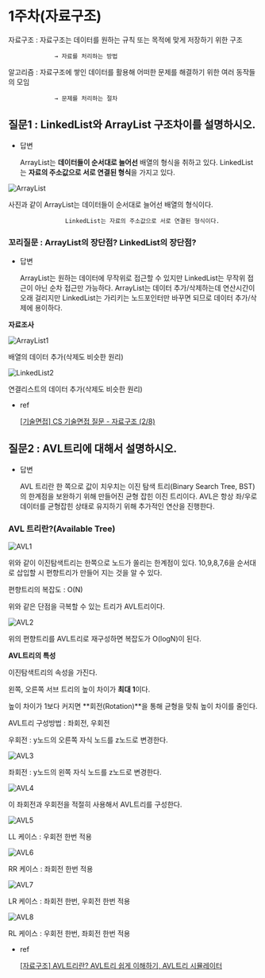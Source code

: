# 1주차(자료구조)

자료구조 : 자료구조는 데이터를 원하는 규칙 또는 목적에 맞게 저장하기 위한 구조

                 → 자료를 처리하는 방법

알고리즘 : 자료구조에 쌓인 데이터를 활용해 어떠한 문제를 해결하기 위한 여러 동작들의 모임

                 → 문제를 처리하는 절차

## ****질문1 : LinkedList와 ArrayList 구조차이를 설명하시오.****

- 답변
    
     ArrayList는 **데이터들이 순서대로 늘어선** 배열의 형식을 취하고 있다.
     LinkedList는 **자료의 주소값으로 서로 연결된 형식**을 가지고 있다. 
    

![ArrayList](1%E1%84%8C%E1%85%AE%E1%84%8E%E1%85%A1(%E1%84%8C%E1%85%A1%E1%84%85%E1%85%AD%E1%84%80%E1%85%AE%E1%84%8C%E1%85%A9)%205d1c2f4b1f7f4c869bc3aa96c4026e30/Untitled.png)

사진과 같이 ArrayList는 데이터들이 순서대로 늘어선 배열의 형식이다.

                    LinkedList는 자료의 주소값으로 서로 연결된 형식이다.

### 꼬리질문 : ArrayList의 장단점? LinkedList의 장단점?

- 답변
    
    ArrayList는 원하는 데이터에 무작위로 접근할 수 있지만 LinkedList는 무작위 접근이 아닌 순차 접근만 가능하다.
    ArrayList는 데이터 추가/삭제하는데 연산시간이 오래 걸리지만 LinkedList는 가리키는 노드포인터만 바꾸면 되므로 데이터 추가/삭제에 용이하다.
    

**자료조사**

![ArrayList1](1%E1%84%8C%E1%85%AE%E1%84%8E%E1%85%A1(%E1%84%8C%E1%85%A1%E1%84%85%E1%85%AD%E1%84%80%E1%85%AE%E1%84%8C%E1%85%A9)%205d1c2f4b1f7f4c869bc3aa96c4026e30/Untitled%201.png)

배열의 데이터 추가(삭제도 비슷한 원리)

![LinkedList2](1%E1%84%8C%E1%85%AE%E1%84%8E%E1%85%A1(%E1%84%8C%E1%85%A1%E1%84%85%E1%85%AD%E1%84%80%E1%85%AE%E1%84%8C%E1%85%A9)%205d1c2f4b1f7f4c869bc3aa96c4026e30/Untitled%202.png)

연결리스트의 데이터 추가(삭제도 비슷한 원리)

- ref
    
    [[기술면접] CS 기술면접 질문 - 자료구조 (2/8)](https://mangkyu.tistory.com/89)
    

## 질문2 : AVL트리에 대해서 설명하시오.

- 답변
    
    AVL 트리란 한 쪽으로 값이 치우치는 이진 탐색 트리(Binary Search Tree, BST)의 한계점을 보완하기 위해 만들어진 균형 잡힌 이진 트리이다. AVL은 항상 좌/우로 데이터를 균형잡힌 상태로 유지하기 위해 추가적인 연산을 진행한다.
    

### AVL 트리란?(Available Tree)

![AVL1](1%E1%84%8C%E1%85%AE%E1%84%8E%E1%85%A1(%E1%84%8C%E1%85%A1%E1%84%85%E1%85%AD%E1%84%80%E1%85%AE%E1%84%8C%E1%85%A9)%205d1c2f4b1f7f4c869bc3aa96c4026e30/Untitled%203.png)

위와 같이 이진탐색트리는 한쪽으로 노드가 쏠리는 한계점이 있다. 10,9,8,7,6을 순서대로 삽입할 시 편향트리가 만들어 지는 것을 알 수 있다.

편향트리의 복잡도 : O(N)

위와 같은 단점을 극복할 수 있는 트리가 AVL트리이다.

![AVL2](1%E1%84%8C%E1%85%AE%E1%84%8E%E1%85%A1(%E1%84%8C%E1%85%A1%E1%84%85%E1%85%AD%E1%84%80%E1%85%AE%E1%84%8C%E1%85%A9)%205d1c2f4b1f7f4c869bc3aa96c4026e30/Untitled%204.png)

위의 편향트리를 AVL트리로 재구성하면 복잡도가 O(logN)이 된다.

**AVL트리의 특성**

이진탐색트리의 속성을 가진다.

왼쪽, 오른쪽 서브 트리의 높이 차이가 **최대 1**이다.

높이 차이가 1보다 커지면 **회전(Rotation)**을 통해 균형을 맞춰 높이 차이를 줄인다.

AVL트리 구성방법 : 좌회전, 우회전

우회전 : y노드의 오른쪽 자식 노드를 z노드로 변경한다.

![AVL3](1%E1%84%8C%E1%85%AE%E1%84%8E%E1%85%A1(%E1%84%8C%E1%85%A1%E1%84%85%E1%85%AD%E1%84%80%E1%85%AE%E1%84%8C%E1%85%A9)%205d1c2f4b1f7f4c869bc3aa96c4026e30/Untitled%205.png)

좌회전 : y노드의 왼쪽 자식 노드를 z노드로 변경한다.

![AVL4](1%E1%84%8C%E1%85%AE%E1%84%8E%E1%85%A1(%E1%84%8C%E1%85%A1%E1%84%85%E1%85%AD%E1%84%80%E1%85%AE%E1%84%8C%E1%85%A9)%205d1c2f4b1f7f4c869bc3aa96c4026e30/Untitled%206.png)

이 좌회전과 우회전을 적절히 사용해서 AVL트리를 구성한다.

![AVL5](1%E1%84%8C%E1%85%AE%E1%84%8E%E1%85%A1(%E1%84%8C%E1%85%A1%E1%84%85%E1%85%AD%E1%84%80%E1%85%AE%E1%84%8C%E1%85%A9)%205d1c2f4b1f7f4c869bc3aa96c4026e30/Untitled%207.png)

LL 케이스 : 우회전 한번 적용

![AVL6](1%E1%84%8C%E1%85%AE%E1%84%8E%E1%85%A1(%E1%84%8C%E1%85%A1%E1%84%85%E1%85%AD%E1%84%80%E1%85%AE%E1%84%8C%E1%85%A9)%205d1c2f4b1f7f4c869bc3aa96c4026e30/Untitled%208.png)

RR 케이스 : 좌회전 한번 적용

![AVL7](1%E1%84%8C%E1%85%AE%E1%84%8E%E1%85%A1(%E1%84%8C%E1%85%A1%E1%84%85%E1%85%AD%E1%84%80%E1%85%AE%E1%84%8C%E1%85%A9)%205d1c2f4b1f7f4c869bc3aa96c4026e30/Untitled%209.png)

LR 케이스 : 좌회전 한번, 우회전 한번 적용

![AVL8](1%E1%84%8C%E1%85%AE%E1%84%8E%E1%85%A1(%E1%84%8C%E1%85%A1%E1%84%85%E1%85%AD%E1%84%80%E1%85%AE%E1%84%8C%E1%85%A9)%205d1c2f4b1f7f4c869bc3aa96c4026e30/Untitled%2010.png)

RL 케이스 : 우회전 한번, 좌회전 한번 적용

- ref
    
    [[자료구조] AVL트리란? AVL트리 쉽게 이해하기,  AVL트리 시뮬레이터](https://code-lab1.tistory.com/61)
